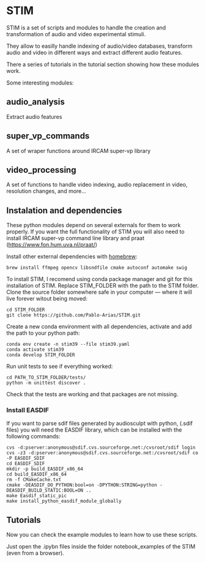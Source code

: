 # STIM

STIM is a set of scripts and modules to handle the creation and transformation of audio and video experimental stimuli.

They allow to easilly handle indexing of audio/video databases, transform audio and video in different ways and extract different audio features.

There a series of tutorials in the tutorial section showing how these modules work.

Some interesting modules:

## audio_analysis ##
Extract audio features

## super_vp_commands ##
A set of wraper functions around IRCAM super-vp library 

## video_processing ##
A set of functions to handle video indexing, audio replacement in video, resolution changes, and more...

## Instalation and dependencies ##
These python modules depend on several externals for them to work properly. If you want the full functionality of STIM you will also need to install IRCAM super-vp command line library and praat (https://www.fon.hum.uva.nl/praat/)

Install other external dependencies with [homebrew](https://brew.sh/):
```
brew install ffmpeg opencv libsndfile cmake autoconf automake swig
```

To install STIM, I recomend using conda package manager and git for this installation of STIM. Replace STIM_FOLDER with the path to the STIM folder.
Clone the source folder somewhere safe in your computer — where it will live forever witout being moved:
```
cd STIM_FOLDER
git clone https://github.com/Pablo-Arias/STIM.git
```

Create a new conda environment with all dependencies, activate and add the path to your python path:
```
conda env create -n stim39 --file stim39.yaml
conda activate stim39
conda develop STIM_FOLDER
```

Run unit tests to see if everything worked:
```
cd PATH_TO_STIM_FOLDER/tests/
python -m unittest discover .
```

Check that the tests are working and that packages are not missing.

###  Install EASDIF ### 
If you want to parse sdif files generated by audiosculpt with python, (.sdif files) you will need the EASDIF library, which can be installed with the following commands:
```
cvs -d:pserver:anonymous@sdif.cvs.sourceforge.net:/cvsroot/sdif login 
cvs -z3 -d:pserver:anonymous@sdif.cvs.sourceforge.net:/cvsroot/sdif co -P EASDIF_SDIF
cd EASDIF_SDIF
mkdir -p build_EASDIF_x86_64
cd build_EASDIF_x86_64
rm -f CMakeCache.txt
cmake -DEASDIF_DO_PYTHON:bool=on -DPYTHON:STRING=python -DEASDIF_BUILD_STATIC:BOOL=ON ..
make Easdif_static_pic
make install_python_easdif_module_globally
```

## Tutorials ##
Now you can check the example modules to learn how to use these scripts.

Just open the .ipybn files inside the folder notebook_examples of the STIM (even from a browser).
